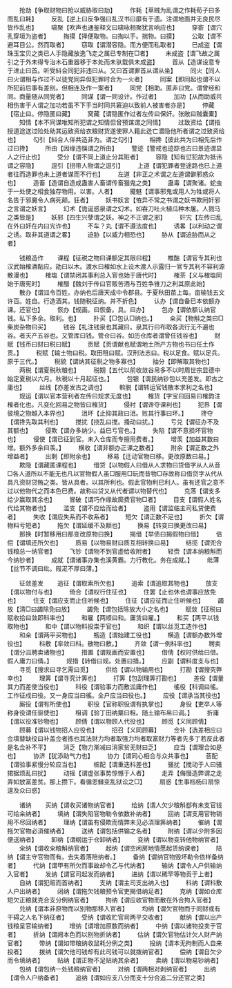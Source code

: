 <!-- { "loadSidebar": true } -->
　　抢劫【争取财物曰抢以威胁取曰劫】
　　作耗【草贼为乱谓之作耗荀子曰多而乱曰耗】
　　反乱【逆上曰反争强曰乱汉书曰靡有于遗。注谓地面并无良民尽皆作乱也】
　　啸聚【吹声也通鉴释文曰啸咏相聚犹言响应也】
　　穿窬【谓穴孔穿垣为盗者】
　　掏摸【择便取物。曰掏以手。揣物。曰摸】
　　公取【谓不避耳目公。然而取者】
　　窃取【谓潜容隐。而方便而私取者】
　　巳成盗【谓珠玉宝贝之类已人手隐藏放逸飞走之属已专制在□者】
　　未成盗【谓飞故之属引之于外未得专治木石重器移于本处而未驮载俱未成盗】
　　首从【造谋设意专于进止曰首。听受紏合同犯非违曰从。又曰首谓罪首从谓从坐】
　　同火【同人曰火谓相与作过不以徒党同异但犯罪时合为一火者】
　　同案【即同起也谓不以所犯前后事有差别。但相连及作一案者】
　　同党【相助。匿非曰党。谓曾经和同。商量随从同党者】
　　同谋【谓一同设计。作过者】
　　加功【从而助威共相伤害于人谓之加功若虽不下手当时同共窘迫以致前人被害者亦是】
　　停藏【宿止曰。停隐匿曰藏】
　　窝藏【谓隐匿作过者左传曰保奸。张敞曰贼囊橐】
　　知情【本不同谋唯知所犯谓之知情但曾预谋谓之同情】
　　过致资给【谓指授道途送过险处助其运致资给衣粮财货遂使罪人籍此迯亡潜隐他所者谓之过致资给也】
　　勾引【紏合人伴共造非为。谓之勾引】
　　相搀【彼此共为曰相先后作过曰搀】
　　所由【因缘违悞谓之所由】
　　警迹【警戒也迹踪也古曰景迹谓显人之行止也】
　　受分【谓不同上道止分其赃者】
　　容隐【知有愆犯故为抵讳谓之容隐】
　　逗引【拐带人物谓之逗引】
　　上道【谓犯罪者登途路也巳上道者往而造罪也未上道者谋而不行也】
　　左道【非正之术谓之左道谓僻邪惑众也】
　　造畜【造谓自造成蛊害人畜谓传畜猫鬼之类】
　　蛊毒【谓聚诸。蛇虫于一处使之相食独存物用。以害。人者】
　　魇魅【谓事邪鬼或用人为牲或将人名告于邪魔令人病死颠。狂者】
　　妖书妖言【恠异不常之书谓之妖书欺罔奸邪之言谓之妖言】
　　幻术【诡诞惑泉谓之幻术。如吞刀吐火植瓜种木屠。人戮马之类皆是】
　　妖邪【四生兴孽谓之妖。神之不正谓之邪】
　　奸宄【左传曰乱在外曰奸在内曰宄诈也】
　　不车？丸【谓不遵法度也】
　　诱畧【以利动之谓之诱。取非其道谓之畧】
　　迫胁【以威力相恐也】
　　胁从【谓迫胁而从之者】

　　钱粮造作
　　课程【征税之物曰课额定其限曰程】
　　椎酤【谓官专其利也汉武始榷酒酟应。劭曰以木。渡水曰榷如水上设木渡人示露归一官专其利不容利源散漫也】
　　榷塩【谓禁闭其事利总入官也始于唐代时】
　　榷茶【义与榷塩同始于唐宪时】
　　榷醋【魏刘于传曰官贩苦酒与百姓争锥刀之利其原此始】
　　散办【谓泒令百姓。办纳也后唐天成中令郡县。于夏秋田苗上每。亩输钱五文许百。姓自。行造酒其。钱随税征纳。并不折色】
　　认办【谓自备巳本依额办课。还官也】
　　恢办【规画。曰恢备。具。曰办】
　　包办【谓依额认纳官钱。私下多余。取利。也】
　　扑买【□包认□纳也。】
　　籴买【物斛之类曰□柴炭杂物曰买】
　　钱谷【礼注钱泉也其藏曰。泉其行曰布取各流行无不遍也谷。者天产五谷也。又管库曰钱。管仓曰谷。如历仓库者谓曾任钱谷也】
　　财赋【钱币曰财曰税曰赋】
　　贡赋【贡谓献也赋谓地土所产方物也书曰任土作贡。】
　　税赋【输土物曰税。取田租曰赋。汉刑法志曰。税以足食。赋以足兵。原于三代。】
　　税貌【谓纳其征税之物多寡也】
　　抽分【即解取其物也】
　　两税【谓夏税秋粮也】
　　税期【五代以前收敛谷帛多不以时周世宗显德中始定夏税以六月。秋税以十月起征也。】
　　包银【谓民纳钞包以充差发。即古之庸也】
　　丝线【亦差发古之调也】
　　斡脱【谓转运官钱散本求利之名也】
　　规运【谓以官本营利者左传曰规求无度也】
　　榷货【字宝曰回易曰榷韵注榷者化也。凡变化回易之物皆曰榷货】
　　侵衬【谓谗夺课利也】
　　犯界【谓彼境之物越入本界也】
　　沮坏【止抑其政曰沮。败其行事曰坏。】
　　搀夺【谓搀先取其利也】
　　搅扰【挠乱曰搅。搔动曰扰。】
　　亏兑【谓征办不及其额也】
　　侵欺【谓办多纳少。益巳亏官也。】
　　失陷【谓不意损坏官物也】
　　侵使【谓已征到官。未入仓库而专擅用费者。】
　　增羡【加益其数曰增。额外多余曰羡。】
　　横收【谓非额办正课之数者】
　　附余【谓正数之外增益者】
　　出剩【即附余也】
　　移易【迁动官物曰移。更改原数曰易。】
　　欺隐【谓藏匿课程也】
　　借贷【以物假人曰借从人求物曰贷借字从人从音□各人道所以不能无也凡以官物假人虽□服用□玩而昔物□存故称曰借贷字从代从具凡资财贷贿之类。皆从具者。以其所利也。假此官物利巳利人。虽有还官之意不过以他物代之而本色巳费。故称曰贷又从代者谓以物替代也】
　　克落【谓支多给少赢取其余也】
　　冒破【谓巧作缘故縻费官物□者】
　　目支【谓假人姓名代给其物者也】
　　滥支【谓不应给而给者】
　　盗用【谓监临主司私贷使费者】
　　失收【谓应失系而不收系者】
　　短欠【谓正数不足也】
　　折欠【谓物料亏短者】
　　拖欠【谓延缓不及额也】
　　换易【转变曰换更改曰易】
　　那换【时暂移用曰那变改原物曰换】
　　揭借【举债曰揭假物曰借】
　　倍偿【谓填还所欠也】
　　质易【以物易财曰质互相转换曰易】
　　结揽【谓兜合钱粮总一纳官者】
　　飞钞【谓物不到官虚给收附者】
　　轻赍【谓本纳粮斛而今纳钞者】
　　成就【谓诸事办集也溪黄霸。力行教化。务在成就。】
　　纰薄【丝节不调曰纰。叚疋不厚曰薄。】

　　征敛差发
　　追征【谓取索所欠也】
　　追索【谓追取其物也】
　　放支【谓以物付与也】
　　倚合【谓权行住征也】
　　住罢【止也休也谓事应放免也】
　　住支【谓应支而止住听候也】
　　住征【谓应征而止住听候也】
　　蠲放【清□曰蠲除免曰放】
　　蠲免【谓包括除放大小之名也】
　　赋敛【征税曰赋收拾曰敛即科率也】
　　和雇【两顺曰和。庸赁曰雇。】
　　和买【两平以钱取物也】
　　和中【谓以物料投粜于官也】
　　和织【谓以丝觅工造作也】
　　和籴【谓两平买物也】
　　剏造【谓始建工役也】
　　横造【谓额办数外增役也】
　　科敷【率敛曰科。散物曰敷。】
　　齐敛【谓一例科率也】
　　聘卖【谓分泒聘卖诸物也】
　　措置【谓规画而安置也】
　　借倩【权时供给曰借。假人庸力曰倩。】
　　规措【转借曰规。处置曰措。】
　　应副【谓料度支与也】
　　寻觅【搜求曰寻乞需曰觅】
　　供给【谓以物输用也】
　　打勘【谓搜究弊幸也】
　　理筭【谓寻究计筭也】
　　打筭【包刮理筭打勘也】
　　差役【谓量其力而差使当役也】
　　科役【谓验事力而敷泒庸作也】
　　徭役【科调曰徭。工作征戍曰役。又一身应当曰徭。全户应当曰役也。】
　　应役【谓承当其役也】
　　厮役【谓有所使也】
　　职役【官称职役谓有执掌也】
　　身役【吏卒人等称身役谓任驱使也】
　　租调【验丁田纳粟曰租。随土输布帛曰调。】
　　折庸【谓以役准钞物也】
　　顾倩【谓以物顾人代役也】
　　顾觅【义同顾倩】
　　顾募【谓以钱物招人应役也】
　　招召【义同顾募】
　　佥补【选差相应曰佥填替缺役曰补盖佥者拣也其法财力均者取强力均者取富财力等者先多丁若反此者是名佥补不平】
　　消乏【物力渐减曰消家贫无财曰乏】
　　应当【谓理合如是也】
　　协济【犹添助气力也】
　　协力【谓同心相合与众共事也】
　　荅配【谓验事紧慢分轮应当也】
　　桩配【谓重迭科差也】
　　骚扰【搅动于人曰骚捃据烦乱曰扰】
　　动摇【谓虚张事势惊憾于人者】
　　走弄【侮慢造弊谓之走弄如放富差贫。那上攒下。看循恩雠变乱狱讼之□】
　　扇惑【生事档杨曰扇惊遑及众曰惑】

　　诸纳
　　买纳【谓收买诸物纳官者】
　　给纳【谓人欠少粮斛郄有未支官钱可给籴纳者】
　　填纳【谓失陷官物勒令依数补纳者】
　　回纳【谓支用官物销用不尽回纳者】
　　理纳【谓虽有侵欺而情弊未见必湏理筭纳者】
　　催纳【谓拖欠官物必湏催纳者】
　　送纳【谓包括供输之名者】
　　附纳【谓以少附多因便送纳者】
　　卸纳【谓纲运于仓卸纳者】
　　变纳【谓以物变转他物纳官者】
　　籴纳【谓收籴粮斛纳官者】
　　起纳【谓空闲房地情愿起赁纳课者】
　　陪纳【谓主守官物而有。去失着落陪纳者。】
　　备纳【谓纳官物毁坏勒令依样备纳者】
　　代纳【谓甲有所欠而事故却令乙与代纳者】
　　输纳【谓令人户供输纳入官者】
　　发纳【谓官司起发而纳者】
　　进纳【谓以稀罕等物贡于上者】
　　自纳【谓犯赃而首纳者】
　　支纳【谓主司支出纳入也】
　　科纳【谓科敷人户出纳者】
　　闭纳【谓拖欠钱粮预令官吏揭借纳足者】
　　克纳【谓如仓库短欠正粮就克合支分例纳官者】
　　拘纳【谓应收官物而散在外合拘入官者】
　　兑纳【谓本非原物而以别物那移入官者】
　　均纳【谓欠官物而于同财或有干碍之人名下纳征者】
　　受纳【谓收贮官司两平交收者】
　　献纳【谓以出产钱粮呈官输纳者】
　　增纳【谓增加原数而纳者】
　　中纳【谓以诸物投卖于官者】
　　折纳【谓阙本色而以别物折纳者】
　　估纳【谓欠官物估计欠人财产纳官者】
　　带纳【谓如带粮纳收鼠耗分例之类】
　　投纳【谓本无拘制而人自来投者】
　　拨纳【谓欠他司钱却有此司钱可以就拨纳官者】
　　偿纳【谓自欠少而令填纳者】
　　贴纳【谓正物不足贴纳其余者】
　　卖纳【谓以物易钞纳者】
　　包纳【谓包纳一处钱粮纳官者】
　　对纳【谓两相对剥纳官者】
　　出纳【谓令人户纳备者】
　　追纳【谓如应支八分而支十分合追二分还官之类】
